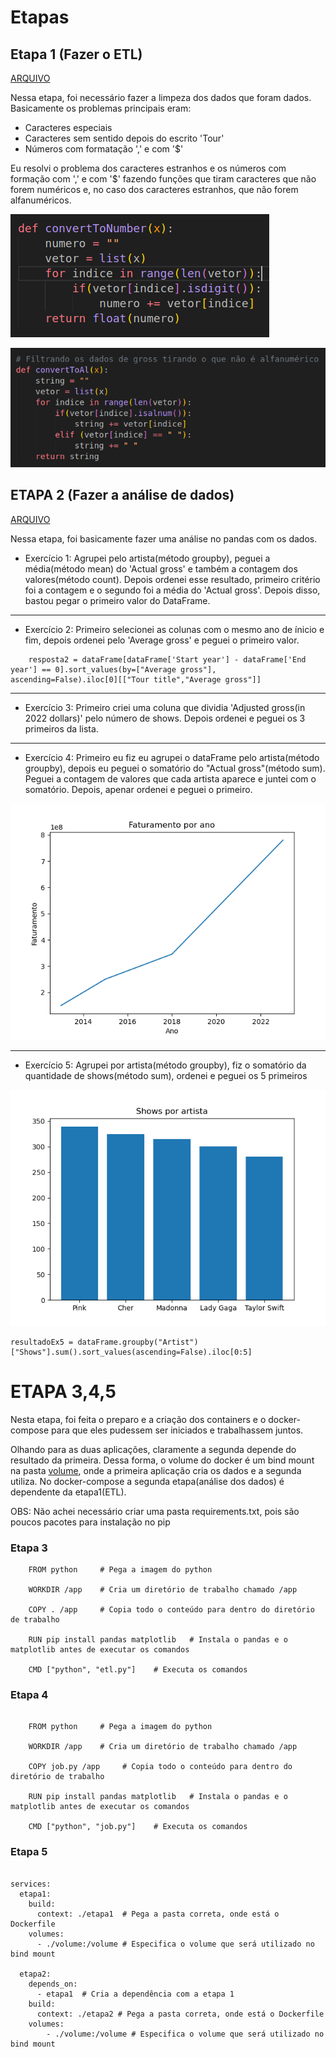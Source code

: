 # Etapas 


## Etapa 1 (Fazer o ETL)

[ARQUIVO](./etapa1/)

Nessa etapa, foi necessário fazer a limpeza dos dados que foram dados. Basicamente os problemas principais eram:

- Caracteres especiais
- Caracteres sem sentido depois do escrito 'Tour'
- Números com formatação ',' e com '$'


Eu resolvi o problema dos caracteres estranhos e os números com formação com ',' e com '$' fazendo funções que tiram caracteres que não forem numéricos e, no caso dos caracteres estranhos, que não forem alfanuméricos.

![funcaoNumérico](../Evidencias/funcao1.png)

![funcaoAlfaNumerico](../Evidencias/funcao2.png)

## ETAPA 2 (Fazer a análise de dados)

[ARQUIVO](./etapa2/)

Nessa etapa, foi basicamente fazer uma análise no pandas com os dados.

- Exercício 1: Agrupei pelo artista(método groupby), peguei a média(método mean) do 'Actual gross' e também a contagem dos valores(método count). Depois ordenei esse resultado, primeiro critério foi a contagem e o segundo foi a média do 'Actual gross'. Depois disso, bastou pegar o primeiro valor do DataFrame. 

---

- Exercício 2: Primeiro selecionei as colunas com o mesmo ano de ínicio e fim, depois ordenei pelo 'Average gross' e peguei o primeiro valor. 

```
    resposta2 = dataFrame[dataFrame['Start year'] - dataFrame['End year'] == 0].sort_values(by=["Average gross"], ascending=False).iloc[0][["Tour title","Average gross"]]

```
---

- Exercício 3: Primeiro criei uma coluna que dividia 'Adjusted gross(in 2022 dollars)' pelo número de shows. Depois ordenei e peguei os 3 primeiros da lista.

---

- Exercício 4: Primeiro eu fiz eu agrupei o dataFrame pelo artista(método groupby), depois eu peguei o somatório do "Actual gross"(método sum). Peguei a contagem de valores que cada artista aparece e juntei com o somatório. Depois, apenar ordenei e peguei o primeiro.

![Imagem](../Desafio/volume/Q4.png)

---

- Exercício 5: Agrupei por artista(método groupby), fiz o somatório da quantidade de shows(método sum), ordenei e peguei os 5 primeiros

![Imagem](../Desafio/volume/Q5.png)

```
resultadoEx5 = dataFrame.groupby("Artist")["Shows"].sum().sort_values(ascending=False).iloc[0:5]

```

# ETAPA 3,4,5 

Nesta etapa, foi feita o preparo e a criação dos containers e o docker-compose para que eles pudessem ser iniciados e trabalhassem juntos.

Olhando para as duas aplicações, claramente a segunda depende do resultado da primeira. Dessa forma, o volume do docker é um bind mount na pasta [volume](./volume/), onde a primeira aplicação cria os dados e a segunda utiliza. No docker-compose a segunda etapa(análise dos dados) é dependente da etapa1(ETL).

OBS: Não achei necessário criar uma pasta requirements.txt, pois são poucos pacotes para instalação no pip

### Etapa 3

```
    FROM python     # Pega a imagem do python

    WORKDIR /app    # Cria um diretório de trabalho chamado /app

    COPY . /app     # Copia todo o conteúdo para dentro do diretório de trabalho

    RUN pip install pandas matplotlib   # Instala o pandas e o matplotlib antes de executar os comandos

    CMD ["python", "etl.py"]    # Executa os comandos

```

### Etapa 4

```

    FROM python     # Pega a imagem do python

    WORKDIR /app    # Cria um diretório de trabalho chamado /app

    COPY job.py /app     # Copia todo o conteúdo para dentro do diretório de trabalho

    RUN pip install pandas matplotlib   # Instala o pandas e o matplotlib antes de executar os comandos

    CMD ["python", "job.py"]    # Executa os comandos

```

### Etapa 5

```

services:
  etapa1:
    build:
      context: ./etapa1  # Pega a pasta correta, onde está o Dockerfile
    volumes:
      - ./volume:/volume # Especifica o volume que será utilizado no bind mount
    
  etapa2:
    depends_on:
      - etapa1  # Cria a dependência com a etapa 1
    build:
      context: ./etapa2 # Pega a pasta correta, onde está o Dockerfile
    volumes:
        - ./volume:/volume # Especifica o volume que será utilizado no bind mount

```


 

